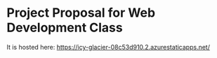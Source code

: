 # Project Proposal for Web Development Class

It is hosted here: https://icy-glacier-08c53d910.2.azurestaticapps.net/
